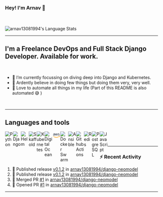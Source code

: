 ### Hey! I'm Arnav  👋



<br />
<br />
<img alt="arnav13081994's Language Stats" src="https://github-readme-stats.vercel.app/api/top-langs/?username=arnav13081994&layout=compact&theme=dracula" />
<br />


<!-- 
     ___________
   /  HEY HEY HEY  \
   \     👋👋👋   /
     -----------
       \   ^___^
        \  (O O)\_________
           (___)\         )\/\
                ||------w |
                ||       ||

-->

<!-- [![Website](https://img.shields.io/website?label=arnav13081994.com&style=for-the-badge&url=https%3A%2F%2Farnav13081994.com)](https://arnav13081994.com) -->

---

## I'm a Freelance DevOps and Full Stack Django Developer. Available for work.
<br />

- 🌱 I’m currently focussing on diving deep into Django and Kubernetes.
- 🔭 Ardently believe in doing few things but doing them very, very well.
- 🤖 Love to automate all things in my life (Part of this README is also automated 😅 )

<br />

---

## Languages and tools

<img align="left" alt="Python" width="26px" src="https://gitcdn.link/repo/github/explore/master/topics/python/python.png" />
<img align="left" alt="Django" width="26px" src="https://gitcdn.link/repo/github/explore/master/topics/django/django.png" />
<img align="left" alt="Helm" width="26px" src="https://avatars.githubusercontent.com/u/15859888?s=200&v=4" />
<img align="left" alt="Skaffold" width="26px" src="https://github.com/GoogleContainerTools/skaffold/blob/main/logo/skaffold.png" />
<img align="left" alt="Kubernetes" width="26px" src="https://gitcdn.link/repo/github/explore/master/topics/kubernetes/kubernetes.png" />
<img align="left" alt="Digital Ocean" width="26px" src="https://avatars.githubusercontent.com/u/4650108?s=200&v=4" />
<img align="left" alt="AWS" width="26px" src="https://github.com/github/explore/blob/main/topics/aws/aws.png" />
<img align="left" alt="Docker Swarm" width="26px" src="https://gitcdn.link/repo/github/explore/master/topics/docker/docker.png" />
<img align="left" alt="Ansible" width="26px" src="https://gitcdn.link/repo/github/explore/master/topics/ansible/ansible.png" />
<img align="left" alt="Github Actions" width="26px" src="https://gitcdn.link/repo/github/explore/master/topics/actions/actions.png" />
<img align="left" alt="Redis" width="26px" src="https://gitcdn.link/repo/github/explore/master/topics/redis/redis.png" />
<img align="left" alt="PostgreSQL" width="26px" src="https://gitcdn.link/repo/github/explore/master/topics/postgresql/postgresql.png" />
<img align="left" alt="JavaScript" width="26px" src="https://gitcdn.link/repo/github/explore/master/topics/javascript/javascript.png" />

<br />
<br />

---

### :zap: Recent Activity


<!--START_SECTION:activity-->
1. 🚀 Published release [v0.1.2](https://github.com/arnav13081994/django-neomodel/releases/tag/v0.1.2) in [arnav13081994/django-neomodel](https://github.com/arnav13081994/django-neomodel)
2. 🚀 Published release [v0.1.2](https://github.com/arnav13081994/django-neomodel/releases/tag/0.1.2) in [arnav13081994/django-neomodel](https://github.com/arnav13081994/django-neomodel)
3. 🎉 Merged PR [#1](https://github.com/arnav13081994/django-neomodel/pull/1) in [arnav13081994/django-neomodel](https://github.com/arnav13081994/django-neomodel)
4. 💪 Opened PR [#1](https://github.com/arnav13081994/django-neomodel/pull/1) in [arnav13081994/django-neomodel](https://github.com/arnav13081994/django-neomodel)
<!--END_SECTION:activity-->

---

<!-- [webdevplaylist]: https://www.youtube.com/playlist?list=PLkwxH9e_vrAJ0WbEsFA9W3I1W-g_BTsbt -->
[jsplaylist]: https://www.youtube.com/playlist?list=PLkwxH9e_vrALRJKu7wfXby3MKeflhTu6B
